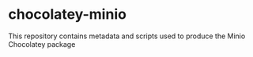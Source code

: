 # chocolatey-minio
This repository contains metadata and scripts used to produce the Minio Chocolatey package

